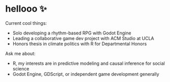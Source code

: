 # hellooo ✨

Current cool things:

- Solo developing a rhythm-based RPG with Godot Engine
- Leading a collaborative game dev project with ACM Studio at UCLA
- Honors thesis in climate politics with R for Departmental Honors

Ask me about:

- R, my interests are in predictive modeling and causal inference for social science
- Godot Engine, GDScript, or independent game development generally
